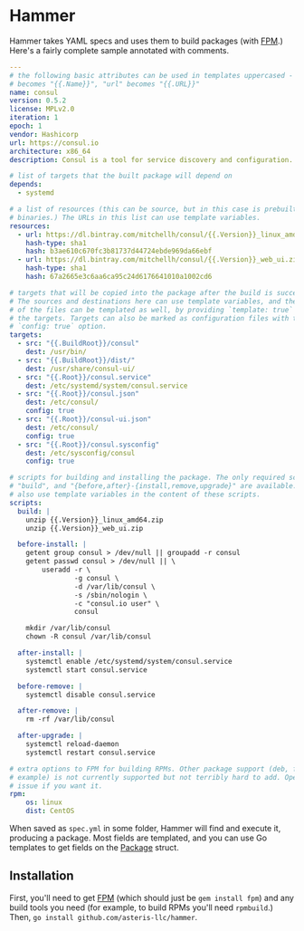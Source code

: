 # Hammer

Hammer takes YAML specs and uses them to build packages (with
[FPM](https://github.com/jordansissel/fpm).) Here's a fairly complete sample
annotated with comments.

```yaml
---
# the following basic attributes can be used in templates uppercased - so "name"
# becomes "{{.Name}}", "url" becomes "{{.URL}}"
name: consul
version: 0.5.2
license: MPLv2.0
iteration: 1
epoch: 1
vendor: Hashicorp
url: https://consul.io
architecture: x86_64
description: Consul is a tool for service discovery and configuration.

# list of targets that the built package will depend on
depends:
  - systemd

# a list of resources (this can be source, but in this case is prebuilt
# binaries.) The URLs in this list can use template variables.
resources:
  - url: https://dl.bintray.com/mitchellh/consul/{{.Version}}_linux_amd64.zip
    hash-type: sha1
    hash: b3ae610c670fc3b81737d44724ebde969da66ebf
  - url: https://dl.bintray.com/mitchellh/consul/{{.Version}}_web_ui.zip
    hash-type: sha1
    hash: 67a2665e3c6aa6ca95c24d6176641010a1002cd6

# targets that will be copied into the package after the build is successful.
# The sources and destinations here can use template variables, and the content
# of the files can be templated as well, by providing `template: true` to any of
# the targets. Targets can also be marked as configuration files with the
# `config: true` option.
targets:
  - src: "{{.BuildRoot}}/consul"
    dest: /usr/bin/
  - src: "{{.BuildRoot}}/dist/"
    dest: /usr/share/consul-ui/
  - src: "{{.Root}}/consul.service"
    dest: /etc/systemd/system/consul.service
  - src: "{{.Root}}/consul.json"
    dest: /etc/consul/
    config: true
  - src: "{{.Root}}/consul-ui.json"
    dest: /etc/consul/
    config: true
  - src: "{{.Root}}/consul.sysconfig"
    dest: /etc/sysconfig/consul
    config: true

# scripts for building and installing the package. The only required script is
# "build", and "{before,after}-{install,remove,upgrade}" are available. You can
# also use template variables in the content of these scripts.
scripts:
  build: |
    unzip {{.Version}}_linux_amd64.zip
    unzip {{.Version}}_web_ui.zip

  before-install: |
    getent group consul > /dev/null || groupadd -r consul
    getent passwd consul > /dev/null || \
        useradd -r \
                -g consul \
                -d /var/lib/consul \
                -s /sbin/nologin \
                -c "consul.io user" \
                consul

    mkdir /var/lib/consul
    chown -R consul /var/lib/consul

  after-install: |
    systemctl enable /etc/systemd/system/consul.service
    systemctl start consul.service

  before-remove: |
    systemctl disable consul.service

  after-remove: |
    rm -rf /var/lib/consul

  after-upgrade: |
    systemctl reload-daemon
    systemctl restart consul.service

# extra options to FPM for building RPMs. Other package support (deb, for
# example) is not currently supported but not terribly hard to add. Open an
# issue if you want it.
rpm:
    os: linux
    dist: CentOS
```

When saved as `spec.yml` in some folder, Hammer will find and execute it,
producing a package. Most fields are templated, and you can use Go templates to
get fields on the
[Package](https://godoc.org/github.com/asteris-llc/hammer#Package) struct.

## Installation

First, you'll need to get [FPM](https://github.com/jordansissel/fpm) (which
should just be `gem install fpm`) and any build tools you need (for example, to
build RPMs you'll need `rpmbuild`.) Then, `go install
github.com/asteris-llc/hammer`.
